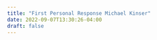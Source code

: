 ```yaml
---
title: "First Personal Response Michael Kinser"
date: 2022-09-07T13:30:26-04:00
draft: false
---
```


